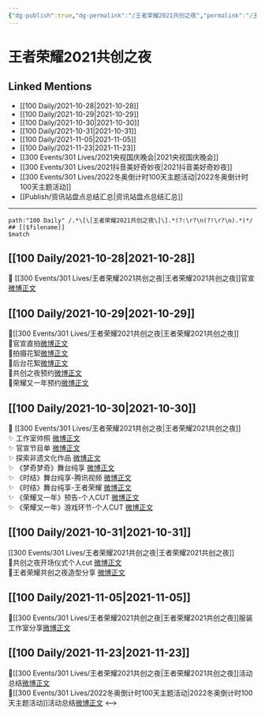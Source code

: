 ```yaml
---
{"dg-publish":true,"dg-permalink":"/王者荣耀2021共创之夜","permalink":"/王者荣耀2021共创之夜/","created":"2022-12-23T11:17:03.000+08:00","updated":"2023-04-10T16:26:25.000+08:00"}
---
```


# 王者荣耀2021共创之夜

## Linked Mentions
- [[100 Daily/2021-10-28\|2021-10-28]]
- [[100 Daily/2021-10-29\|2021-10-29]]
- [[100 Daily/2021-10-30\|2021-10-30]]
- [[100 Daily/2021-10-31\|2021-10-31]]
- [[100 Daily/2021-11-05\|2021-11-05]]
- [[100 Daily/2021-11-23\|2021-11-23]]
- [[300 Events/301 Lives/2021央视国庆晚会\|2021央视国庆晚会]]
- [[300 Events/301 Lives/2021抖音美好奇妙夜\|2021抖音美好奇妙夜]]
- [[300 Events/301 Lives/2022冬奥倒计时100天主题活动\|2022冬奥倒计时100天主题活动]]
- [[Publish/资讯站盘点总结汇总\|资讯站盘点总结汇总]]


---

```expander
path:"100 Daily" /.*\[\[王者荣耀2021共创之夜\]\].*(?:\r?\n(?!\r?\n).*)*/
## [[$filename]]
$match
```
## [[100 Daily/2021-10-28\|2021-10-28]]
🌟 [[300 Events/301 Lives/王者荣耀2021共创之夜\|王者荣耀2021共创之夜]]官宣[微博正文](https://m.weibo.cn/6466290670/4697339447739037)
## [[100 Daily/2021-10-29\|2021-10-29]]
🌟[[300 Events/301 Lives/王者荣耀2021共创之夜\|王者荣耀2021共创之夜]]  
💫官宣直拍[微博正文](https://m.weibo.cn/6466290670/4697634768159986)  
💫拍摄花絮[微博正文](https://m.weibo.cn/6466290670/4697633970979575)  
💫后台花絮[微博正文](https://m.weibo.cn/6466290670/4697635673868247)  
💫共创之夜预约[微博正文](https://m.weibo.cn/6466290670/4697734130959531)  
💫荣耀又一年预约[微博正文](https://m.weibo.cn/6466290670/4697734550128054)
## [[100 Daily/2021-10-30\|2021-10-30]]
💫 [[300 Events/301 Lives/王者荣耀2021共创之夜\|王者荣耀2021共创之夜]]  
✨ 工作室帅照 [微博正文](https://m.weibo.cn/6466290670/4698124381851219)  
✨ 官宣节目单 [微博正文](https://m.weibo.cn/6466290670/4698039107454624)  
✨ 探索非遗文化作品 [微博正文](https://m.weibo.cn/6466290670/4698122968367739)  
✨ 《梦奇梦奇》舞台纯享 [微博正文](https://m.weibo.cn/6466290670/4698107122552494)  
✨ 《时结》舞台纯享-腾讯视频 [微博正文](https://m.weibo.cn/6466290670/4698125002870797)  
✨ 《时结》舞台纯享-王者荣耀 [微博正文](https://m.weibo.cn/6466290670/4698141603664843)  
✨ 《荣耀又一年》预告-个人CUT [微博正文](https://m.weibo.cn/6466290670/4698024460946200)  
✨ 《荣耀又一年》游戏环节-个人CUT [微博正文](https://m.weibo.cn/6466290670/4698098226695278)
## [[100 Daily/2021-10-31\|2021-10-31]]
[[300 Events/301 Lives/王者荣耀2021共创之夜\|王者荣耀2021共创之夜]]  
🌟共创之夜开场仪式个人cut [微博正文](https://m.weibo.cn/6466290670/4698321682433759)  
🌟王者荣耀共创之夜造型分享 [微博正文](https://m.weibo.cn/6466290670/4698423212901244)
## [[100 Daily/2021-11-05\|2021-11-05]]
🌟[[300 Events/301 Lives/王者荣耀2021共创之夜\|王者荣耀2021共创之夜]]服装工作室分享[微博正文](https://m.weibo.cn/6466290670/4700282014928748)

## [[100 Daily/2021-11-23\|2021-11-23]]
💫[[300 Events/301 Lives/王者荣耀2021共创之夜\|王者荣耀2021共创之夜]]活动总结[微博正文](https://m.weibo.cn/6466290670/4706686198089194)  
💫[[300 Events/301 Lives/2022冬奥倒计时100天主题活动\|2022冬奥倒计时100天主题活动]]活动总结[微博正文](https://m.weibo.cn/6466290670/4706820943776545)
<-->